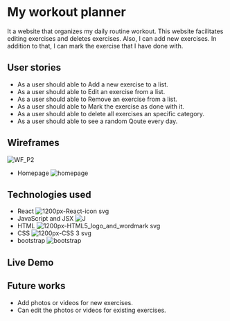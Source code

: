 # My workout planner
It a website that organizes my daily routine workout. This website facilitates editing exercises and deletes exercises. Also, I can add new exercises. In addition to that, I can mark the exercise that I have done with. 

## User stories
* As a user should able to Add a new exercise to a list. 
* As a user should able to Edit an exercise from a list.
* As a user should able to Remove an exercise from a list.
* As a user should able to Mark the exercise as done with it. 
* As a user should able to delete all exercises an specific category.
* As a user should able to see a random Qoute every day.


## Wireframes
![WF_P2](https://media.git.generalassemb.ly/user/33237/files/547d7e00-5815-11eb-8fea-4590fa84821d)
* Homepage
![homepage](https://media.git.generalassemb.ly/user/33237/files/c6a98f00-5824-11eb-9749-88ae31a07213)


## Technologies used
* React ![1200px-React-icon svg](https://media.git.generalassemb.ly/user/33237/files/41b77900-5816-11eb-983d-407801fcc903|width=100)
* JavaScript and JSX ![J](https://media.git.generalassemb.ly/user/33237/files/92cb6b00-581e-11eb-9980-e0f292130990)
* HTML ![1200px-HTML5_logo_and_wordmark svg](https://media.git.generalassemb.ly/user/33237/files/cf976200-581e-11eb-9409-c5a815481c93)
* CSS ![1200px-CSS 3 svg](https://media.git.generalassemb.ly/user/33237/files/ec339a00-581e-11eb-8410-b5feb521a602)
* bootstrap ![bootstrap](https://media.git.generalassemb.ly/user/33237/files/2dc44500-581f-11eb-9cf9-a6fefb7aa1e7)


## Live Demo
<!-- [Links name](linkurl)  -->


## Future works 
* Add photos or videos for new exercises.
* Can edit the photos or videos for existing exercises.



